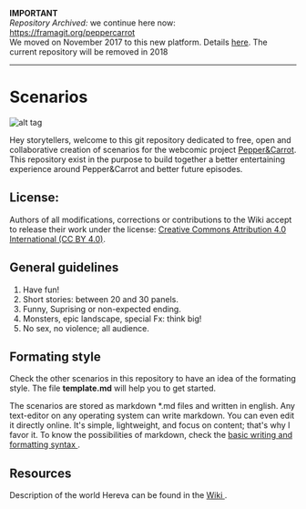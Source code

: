 **IMPORTANT**  
_Repository Archived:_ we continue here now: https://framagit.org/peppercarrot  
We moved on November 2017 to this new platform. Details [here](https://www.peppercarrot.com/en/article429/mega-maintenance). The current repository will be removed in 2018

---

# Scenarios

![alt tag](http://www.peppercarrot.com/extras/logos/Peppercarrot-logo_alpha_512.png)

Hey storytellers, welcome to this git repository dedicated to free, open and collaborative creation of scenarios for the webcomic project [Pepper&Carrot](http://wwww.peppercarrot.com). This repository exist in the purpose to build together a better entertaining experience around Pepper&Carrot and better future episodes.

## License:

Authors of all modifications, corrections or contributions to the Wiki accept to release their work under the license: [Creative Commons Attribution 4.0 International (CC BY 4.0)](https://creativecommons.org/licenses/by/4.0/).

## General guidelines

1. Have fun!
2. Short stories: between 20 and 30 panels.
3. Funny, Suprising or non-expected ending.
4. Monsters, epic landscape, special Fx: think big!
5. No sex, no violence; all audience.

## Formating style

Check the other scenarios in this repository to have an idea of the formating style. The file **template.md** will help you to get started.

The scenarios are stored as markdown *.md files and written in english. Any text-editor on any operating system can write markdown. You can even edit it directly online. It's simple, lightweight, and focus on content; that's why I favor it. To know the possibilities of markdown, check the [ basic writing and formatting syntax ](https://help.github.com/articles/basic-writing-and-formatting-syntax/).

## Resources

Description of the world Hereva can be found in the [ Wiki ](https://github.com/Deevad/peppercarrot/wiki).
